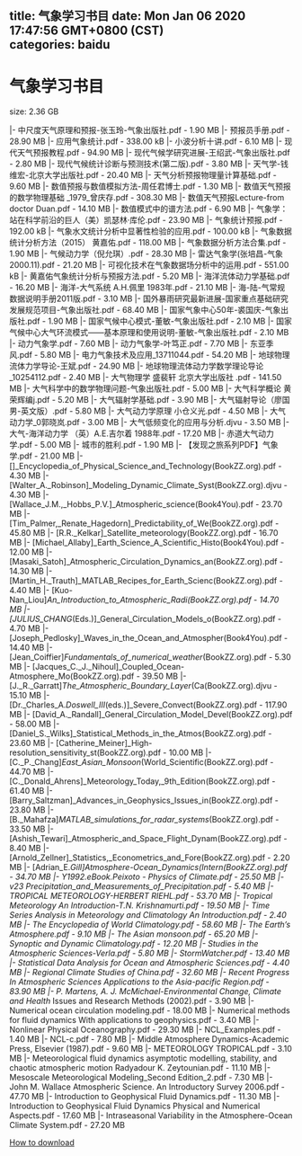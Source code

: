 
title: 气象学习书目
date: Mon Jan 06 2020 17:47:56 GMT+0800 (CST)    
categories: baidu
---

# 气象学习书目
size: 2.36 GB
 
 
|- 中尺度天气原理和预报-张玉玲-气象出版社.pdf - 1.90 MB
|- 预报员手册.pdf - 28.90 MB
|- 应用气象统计.pdf - 338.00 kB
|- 小波分析十讲.pdf - 6.10 MB
|- 现代天气预报教程.pdf - 94.90 MB
|- 现代气候学研究进展-王绍武-气象出版社.pdf - 2.80 MB
|- 现代气候统计诊断与预测技术(第二版).pdf - 3.80 MB
|- 天气学-钱维宏-北京大学出版社.pdf - 20.40 MB
|- 天气分析预报物理量计算基础.pdf - 9.60 MB
|- 数值预报与数值模拟方法-周任君博士.pdf - 1.30 MB
|- 数值天气预报的数学物理基础 _1979_曾庆存.pdf - 308.30 MB
|- 数值天气预报Lecture-from doctor Duan.pdf - 14.10 MB
|- 数值模式中的谱方法.pdf - 6.90 MB
|- 气象学：站在科学前沿的巨人（美）凯瑟林·库伦.pdf - 23.90 MB
|- 气象统计预报.pdf - 192.00 kB
|- 气象水文统计分析中显著性检验的应用.pdf - 100.00 kB
|- 气象数据统计分析方法（2015） 黄嘉佑.pdf - 118.00 MB
|- 气象数据分析方法合集.pdf - 1.90 MB
|- 气候动力学（倪允琪）.pdf - 28.30 MB
|- 雷达气象学(张培昌-气象2000.11).pdf - 21.20 MB
|- 可视化技术在气象数据场分析中的运用.pdf - 551.00 kB
|- 黄嘉佑气象统计分析与预报方法.pdf - 5.20 MB
|- 海洋流体动力学基础.pdf - 16.20 MB
|- 海洋-大气系统 A.H.佩里 1983年.pdf - 21.10 MB
|- 海-陆-气常规数据说明手册2011版.pdf - 3.10 MB
|- 国外暴雨研究最新进展-国家重点基础研究发展规范项目-气象出版社.pdf - 68.40 MB
|- 国家气象中心50年-裘国庆-气象出版社.pdf - 1.90 MB
|- 国家气候中心模式-董敏-气象出版社.pdf - 2.10 MB
|- 国家气候中心大气环流模式——基本原理和使用说明-董敏-气象出版社.pdf - 2.10 MB
|- 动力气象学.pdf - 7.60 MB
|- 动力气象学-叶笃正.pdf - 7.70 MB
|- 东亚季风.pdf - 5.80 MB
|- 电力气象技术及应用_13711044.pdf - 54.20 MB
|- 地球物理流体力学导论-王斌.pdf - 24.90 MB
|- 地球物理流体动力学数学理论导论_10254112.pdf - 2.40 MB
|- 大气物理学 盛裴轩 北京大学出版社 .pdf - 141.50 MB
|- 大气科学中的数学物理问题-气象出版社.pdf - 5.00 MB
|- 大气科学概论 黄荣辉编j.pdf - 5.20 MB
|- 大气辐射学基础.pdf - 3.90 MB
|- 大气辐射导论（廖国男-英文版）.pdf - 5.80 MB
|- 大气动力学原理 小仓义光.pdf - 4.50 MB
|- 大气动力学_0郭晓岚.pdf - 3.00 MB
|- 大气低频变化的应用与分析.djvu - 3.50 MB
|- 大气-海洋动力学 （英）A.E.吉尔着 1988年.pdf - 17.20 MB
|- 赤道大气动力学.pdf - 5.00 MB
|- 城市的胜利.pdf - 1.90 MB
|- 【发现之旅系列PDF】气象学.pdf - 21.00 MB
|- []_Encyclopedia_of_Physical_Science_and_Technology(BookZZ.org).pdf - 4.30 MB
|- [Walter_A._Robinson]_Modeling_Dynamic_Climate_Syst(BookZZ.org).djvu - 4.30 MB
|- [Wallace_J.M.,_Hobbs_P.V.]_Atmospheric_science(Book4You).pdf - 23.70 MB
|- [Tim_Palmer,_Renate_Hagedorn]_Predictability_of_We(BookZZ.org).pdf - 45.80 MB
|- [R.R._Kelkar]_Satellite_meteorology(BookZZ.org).pdf - 16.70 MB
|- [Michael_Allaby]_Earth_Science_A_Scientific_Histo(Book4You).pdf - 12.00 MB
|- [Masaki_Satoh]_Atmospheric_Circulation_Dynamics_an(BookZZ.org).pdf - 14.30 MB
|- [Martin_H._Trauth]_MATLAB_Recipes_for_Earth_Scienc(BookZZ.org).pdf - 4.40 MB
|- [Kuo-Nan_Liou]_An_Introduction_to_Atmospheric_Radi(BookZZ.org).pdf - 14.70 MB
|- [JULIUS_CHANG_(Eds.)]_General_Circulation_Models_o(BookZZ.org).pdf - 4.70 MB
|- [Joseph_Pedlosky]_Waves_in_the_Ocean_and_Atmospher(Book4You).pdf - 14.40 MB
|- [Jean_Coiffier]_Fundamentals_of_numerical_weather_(BookZZ.org).pdf - 5.30 MB
|- [Jacques_C._J._Nihoul]_Coupled_Ocean-Atmosphere_Mo(BookZZ.org).pdf - 39.50 MB
|- [J._R._Garratt]_The_Atmospheric_Boundary_Layer_(Ca(BookZZ.org).djvu - 15.10 MB
|- [Dr._Charles_A._Doswell_III_(eds.)]_Severe_Convect(BookZZ.org).pdf - 117.90 MB
|- [David_A._Randall]_General_Circulation_Model_Devel(BookZZ.org).pdf - 58.00 MB
|- [Daniel_S._Wilks]_Statistical_Methods_in_the_Atmos(BookZZ.org).pdf - 23.60 MB
|- [Catherine_Meiner]_High-resolution_sensitivity_st(BookZZ.org).pdf - 10.00 MB
|- [C._P._Chang]_East_Asian_Monsoon_(World_Scientific(BookZZ.org).pdf - 44.70 MB
|- [C._Donald_Ahrens]_Meteorology_Today,_9th_Edition(BookZZ.org).pdf - 61.40 MB
|- [Barry_Saltzman]_Advances_in_Geophysics_Issues_in(BookZZ.org).pdf - 23.80 MB
|- [B._Mahafza]_MATLAB_simulations_for_radar_systems_(BookZZ.org).pdf - 33.50 MB
|- [Ashish_Tewari]_Atmospheric_and_Space_Flight_Dynam(BookZZ.org).pdf - 8.40 MB
|- [Arnold_Zellner]_Statistics,_Econometrics_and_Fore(BookZZ.org).pdf - 2.20 MB
|- [Adrian_E._Gill]_Atmosphere-Ocean_Dynamics_(Intern(BookZZ.org).pdf - 34.70 MB
|- Y1992.eBook.Peixoto - Physics of Climate.pdf - 25.50 MB
|- v23 Precipitation_and_Measurements_of_Precipitation.pdf - 5.40 MB
|- TROPICAL METEOROLOGY-HERBERT RIEHL.pdf - 53.70 MB
|- Tropical Meteorology  An Introduction-T.N. Krishnamurti.pdf - 19.50 MB
|- Time Series Analysis in Meteorology and Climatology An Introduction.pdf - 2.40 MB
|- The Encyclopedia of World Climatology.pdf - 58.60 MB
|- The Earth’s Atmosphere.pdf - 9.10 MB
|- The Asian monsoon.pdf - 65.20 MB
|- Synoptic and Dynamic Climatology.pdf - 12.20 MB
|- Studies in the Atmospheric Sciences-Verla.pdf - 5.80 MB
|- StormWatcher.pdf - 13.40 MB
|- Statistical Data Analysis for Ocean and Atmospheric Sciences.pdf - 4.40 MB
|- Regional Climate Studies of China.pdf - 32.60 MB
|- Recent Progress In Atmospheric Sciences Applications to the Asia-pacific Region.pdf - 83.90 MB
|- P. Martens, A. J. McMichael-Environmental Change, Climate and Health_ Issues and Research Methods (2002).pdf - 3.90 MB
|- Numerical ocean circulation modeling.pdf - 18.00 MB
|- Numerical methods for fluid dynamics With applications to geophysics.pdf - 3.40 MB
|- Nonlinear Physical Oceanography.pdf - 29.30 MB
|- NCL_Examples.pdf - 1.40 MB
|- NCL-c.pdf - 7.80 MB
|- Middle Atmosphere Dynamics-Academic Press,  Elsevier (1987).pdf - 9.60 MB
|- METEOROLOGY TROPICAL.pdf - 3.10 MB
|- Meteorological fluid dynamics asymptotic modelling, stability, and chaotic atmospheric motion Radyadour K. Zeytounian.pdf - 11.10 MB
|- Mesoscale Meteorological Modeling_Second Edition_2.pdf - 7.30 MB
|- John M. Wallace  Atmospheric Science. An Introductory Survey  2006.pdf - 47.70 MB
|- Introduction to Geophysical Fluid Dynamics.pdf - 11.30 MB
|- Introduction to Geophysical Fluid Dynamics Physical and Numerical Aspects.pdf - 17.60 MB
|- Intraseasonal Variability in the Atmosphere-Ocean Climate System.pdf - 27.20 MB

[How to download](https://bpcam.bemobtrk.com/go/2ceec3aa-1ca2-46d6-b9ff-aaa5c184517c?jno=1571)